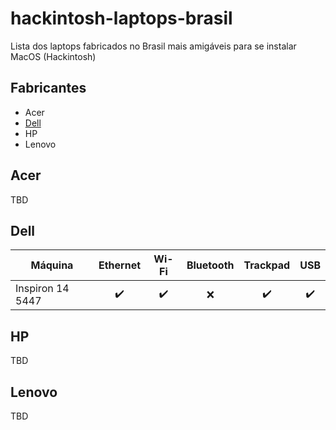 # hackintosh-laptops-brasil
Lista dos laptops fabricados no Brasil mais amigáveis para se instalar MacOS (Hackintosh)

## Fabricantes
- Acer
- [Dell](dell)
- HP
- Lenovo


## Acer
TBD

## Dell

| Máquina | Ethernet | Wi-Fi | Bluetooth | Trackpad | USB | 
| --- | :---: | :---: | :---: | :---: | :---: | 
| Inspiron 14 5447 | :heavy_check_mark: | :heavy_check_mark: | :x: | :heavy_check_mark: | :heavy_check_mark: |


## HP
TBD

## Lenovo
TBD

